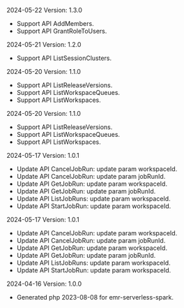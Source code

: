 2024-05-22 Version: 1.3.0
- Support API AddMembers.
- Support API GrantRoleToUsers.


2024-05-21 Version: 1.2.0
- Support API ListSessionClusters.


2024-05-20 Version: 1.1.0
- Support API ListReleaseVersions.
- Support API ListWorkspaceQueues.
- Support API ListWorkspaces.


2024-05-20 Version: 1.1.0
- Support API ListReleaseVersions.
- Support API ListWorkspaceQueues.
- Support API ListWorkspaces.


2024-05-17 Version: 1.0.1
- Update API CancelJobRun: update param workspaceId.
- Update API CancelJobRun: update param jobRunId.
- Update API GetJobRun: update param workspaceId.
- Update API GetJobRun: update param jobRunId.
- Update API ListJobRuns: update param workspaceId.
- Update API StartJobRun: update param workspaceId.


2024-05-17 Version: 1.0.1
- Update API CancelJobRun: update param workspaceId.
- Update API CancelJobRun: update param jobRunId.
- Update API GetJobRun: update param workspaceId.
- Update API GetJobRun: update param jobRunId.
- Update API ListJobRuns: update param workspaceId.
- Update API StartJobRun: update param workspaceId.


2024-04-16 Version: 1.0.0
- Generated php 2023-08-08 for emr-serverless-spark.

